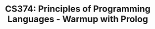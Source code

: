 ---
layout: exercise
permalink: /Modules/Prolog/Warmup/Exercise
title: "CS374: Principles of Programming Languages - Warmup with Prolog"
language: "prolog"

info:
  points: 3
  instructions: "Run this prolog program."
  goals:
    - To write a Scheme statement
    
canvasasmtid: "181953"   
canvaspoints: 3
  
processor:  
  correctfeedback: "Correct!!" 
  incorrectfeedback: "Try again"
  submitformlink: false
  feedbackprocess: | 
    var pos = feedbackString.toString();
  correctcheck: |
    pos.toLowerCase().includes("true")
 
files:
  - filename: "first.pl"
    name: first
    ismain: false
    isreadonly: false
    isvisible: true
    code: | 
      take_before(cs173, cs374). 
      take_before(X, cs374).
      take_before(cs173, X).
      take_before(X, Y).
      
  - filename: "main.pl"
    ismain: true
    name: main
    isreadonly: true
    isvisible: true
    code: |
      % Enter facts
      assertz(course(cs173)).
      assertz(course(cs174)).
      assertz(course(cs374)).
      assertz(course(cs475)).

      % Prerequisite relationships
      assertz(prereq(cs174, cs173)).
      assertz(prereq(cs374, cs174)).

      % Base case: X must be taken before Y if X is a direct prerequisite for Y.
      assertz((take_before(X, Y) :- prereq(X, Y))).

      % Recursive case with an accumulator to track visited courses.
      assertz((take_before(X, Y) :- take_before_recursive(X, Y, []))).

      % Helper predicate with accumulator to avoid cycles
      % Z must not be in the list of already visited courses
      assertz((take_before_recursive(X, Y, Visited) :- prereq(Z, Y), \+ member(Z, Visited), take_before_recursive(X, Z, [Y | Visited]))).

      % Base case for the recursive helper
      assertz((take_before_recursive(X, Y, _) :- prereq(X, Y))).


---